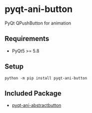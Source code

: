 # pyqt-ani-button
PyQt QPushButton for animation

## Requirements
* PyQt5 >= 5.8

## Setup
`python -m pip install pyqt-ani-button`

## Included Package
* <a href="https://github.com/yjg30737/pyqt-ani-abstractbutton.git">pyqt-ani-abstractbutton</a>

